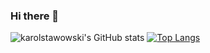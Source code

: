 ### Hi there 👋

<!--
**karolstawowski/karolstawowski** is a ✨ _special_ ✨ repository because its `README.md` (this file) appears on your GitHub profile.

Here are some ideas to get you started:

- 🔭 I’m currently working on ...
- 🌱 I’m currently learning ...
- 👯 I’m looking to collaborate on ...
- 🤔 I’m looking for help with ...
- 💬 Ask me about ...
- 📫 How to reach me: ...
- 😄 Pronouns: ...
- ⚡ Fun fact: ...
-->
![karolstawowski's GitHub stats](https://github-readme-stats.vercel.app/api?username=karolstawowski&show_icons=true&theme=cobalt)
[![Top Langs](https://github-readme-stats.vercel.app/api/top-langs/?username=karolstawowski&hide=html)](https://github.com/anuraghazra/github-readme-stats)
